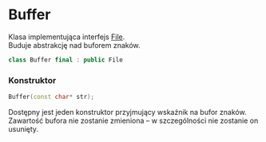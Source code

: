 # Buffer

Klasa implementująca interfejs [File](./File.md).  
Buduje abstrakcję nad buforem znaków.

```cpp
class Buffer final : public File
```

### Konstruktor

```cpp
Buffer(const char* str);
```

Dostępny jest jeden konstruktor przyjmujący wskaźnik na bufor znaków.  
Zawartość bufora nie zostanie zmieniona – w szczególności nie zostanie on usunięty.
